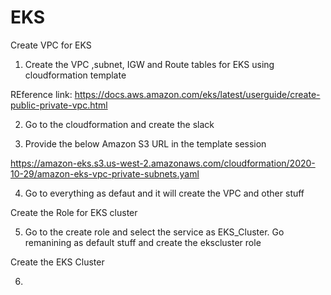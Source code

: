 # EKS

Create VPC for EKS

1. Create the VPC ,subnet, IGW and Route tables for EKS using cloudformation template

REference link: https://docs.aws.amazon.com/eks/latest/userguide/create-public-private-vpc.html

2. Go to the cloudformation and create the slack 

3. Provide the below Amazon S3 URL in the template session


https://amazon-eks.s3.us-west-2.amazonaws.com/cloudformation/2020-10-29/amazon-eks-vpc-private-subnets.yaml

4. Go to everything as defaut and it will create the VPC and other stuff

Create the Role for EKS cluster

5. Go to the create role and select the service as EKS_Cluster. Go remanining as default stuff and create the ekscluster role

 Create the EKS Cluster
 
 6.
